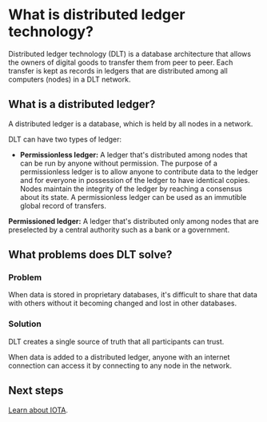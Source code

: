 # What is distributed ledger technology?

Distributed ledger technology (DLT) is a database architecture that allows the owners of digital goods to transfer them from peer to peer. Each transfer is kept as records in ledgers that are distributed among all computers (nodes) in a DLT network.

## What is a distributed ledger?

A distributed ledger is a database, which is held by all nodes in a network.

DLT can have two types of ledger:
* **Permissionless ledger:** A ledger that's distributed among nodes that can be run by anyone without permission. The purpose of a permissionless ledger is to allow anyone to contribute data to the ledger and for everyone in possession of the ledger to have identical copies. Nodes maintain the integrity of the ledger by reaching a consensus about its state. A permissionless ledger can be used as an immutible global record of transfers.

**Permissioned ledger:** A ledger that's distributed only among nodes that are preselected by a central authority such as a bank or a government.

## What problems does DLT solve?

### Problem

When data is stored in proprietary databases, it's difficult to share that data with others without it becoming changed and lost in other databases.

### Solution

DLT creates a single source of truth that all participants can trust.

When data is added to a distributed ledger, anyone with an internet connection can access it by connecting to any node in the network.

## Next steps

[Learn about IOTA](what-is-iota.md).